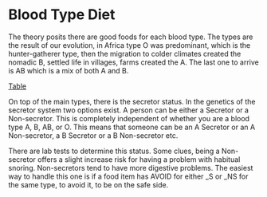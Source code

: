 # Blood Type Diet

The theory posits there are good foods for each blood type. The types
are the result of our evolution, in Africa type O was predominant,
which is the hunter-gatherer type, then the migration to colder
climates created the nomadic B, settled life in villages, farms
created the A. The last one to arrive is AB which is a mix of both A
and B.

[Table](btype-table.md)

On top of the main types, there is the secretor status. In the
genetics of the secretor system two options exist. A person can be
either a Secretor or a Non-secretor. This is completely independent of
whether you are a blood type A, B, AB, or O. This means that someone
can be an A Secretor or an A Non-secretor, a B Secretor or a B
Non-secretor etc.

There are lab tests to determine this status. Some clues, being a
Non-secretor offers a slight increase risk for having a problem with
habitual snoring. Non-secretors tend to have more digestive
problems. The easiest way to handle this one is if a food item has
AVOID for either _S or _NS for the same type, to avoid it, to be on
the safe side.

